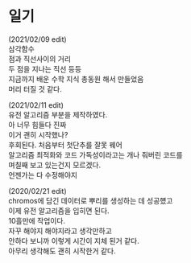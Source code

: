 # 일기
(2021/02/09 edit)  
삼각함수  
점과 직선사이의 거리  
두 점을 지나는 직선 등등  
지금까지 배운 수학 지식 총동원 해서 만들었음  
머리 터질 것 같다.
  
(2021/02/11 edit)  
유전 알고리즘 부분을 제작하였다.  
아 너무 힘들다 진짜  
이거 괜히 시작했나?  
후회된다.
처음부터 첫단추를 잘못 꿰어   
알고리즘 최적화와 코드 가독성이라고는 개나 줘버린 코드를  
며칠째 보고 있는건지 모르겠다.  
언젠가는 다 수정해야지  

(2020/02/21 edit)  
chromos에 담긴 데이터로 뿌리를 생성하는 데 성공헀고  
이제 유전 알고리즘을 입히면 된다.  
10흘만에 작업이다.  
자꾸 해야지 해야지라고 생각만하고  
안하다 보니까 이렇게 시간이 지체 된거 같다.  
아무리 생각해도 괜히 시작한거 같다.  
